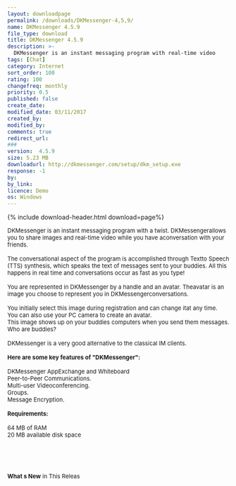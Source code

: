 ```yaml
---
layout: downloadpage
permalink: /downloads/DKMessenger-4,5,9/
name: DKMessenger 4.5.9
file_type: download
title: DKMessenger 4.5.9
description: >-
  DKMessenger is an instant messaging program with real-time video
tags: [Chat]
category: Internet
sort_order: 100
rating: 100
changefreq: monthly
priority: 0.5
published: false
create_date: 
modified_date: 03/11/2017
created_by: 
modified_by: 
comments: true
redirect_url: 
### 
version:  4.5.9
size: 5.23 MB
downloadurl: http://dkmessenger.com/setup/dkm_setup.exe
response: -1
by: 
by_link: 
licence: Demo 
os: Windows
---
```


{% include download-header.html download=page%}

<p style="fix-download-text !important">
<p><font size="2">DKMessenger is an instant messaging program with a twist. DKMessengerallows you to share images and real-time video while you have aconversation with your friends.<br />
<br />
The conversational aspect of the program is accomplished through Textto Speech (TTS) synthesis, which speaks the text of messages sent to your buddies. All this happens in real time and conversations occur as fast as you type!<br />
<br />
You are represented in DKMessenger by a handle and an avatar. Theavatar is an image you choose to represent you in DKMessengerconversations. <br />
<br />
You initially select this image during registration and can change itat any time. You can also use your PC camera to create an avatar. <br />
This image shows up on your buddies computers when you send them messages. Who are buddies?<br />
<br />
DKMessenger is a very good alternative to the classical IM clients.<br />
<br />
<span><strong>Here are some key features of "DKMessenger":</strong></span><br />
<br />
DKMessenger AppExchange and Whiteboard <br />
Peer-to-Peer Communications.<br />
Multi-user Videoconferencing.<br />
Groups.<br />
Message Encryption.<br />
<br />
<span><strong>Requirements:</strong></span><br />
<br />
64 MB of RAM<br />
20 MB available disk space</font></p>
<!-- google_ad_section_end -->
<p><font size="2">&#160;</font></p>
<div class="celltext_big"><br />
<br />
<font size="2"><strong>What s New</strong> in This Releas</font></div></p>
